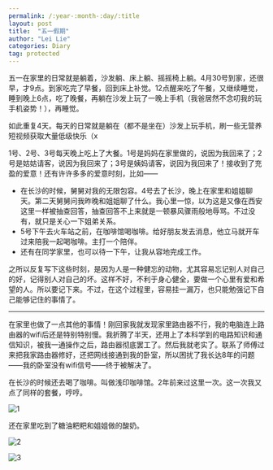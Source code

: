 ```yaml
---
permalink: /:year-:month-:day/:title
layout: post
title:  "五一假期"
author: "Lei Lie"
categories: Diary
tag: protected
---
```


五一在家里的日常就是躺着，沙发躺、床上躺、摇摇椅上躺。4月30号到家，还很早，才9点。到家吃完了早餐，回到床上补觉。12点醒来吃了午餐，又继续睡觉，睡到晚上6点，吃了晚餐，再躺在沙发上玩了一晚上手机（我爸居然不念叨我的玩手机姿势！），再睡觉。

如此重复4天。每天的日常就是躺在（都不是坐在）沙发上玩手机，刷一些无营养短视频获取大量低级快乐（x

1号、2号、3号每天晚上吃上了大餐。1号是妈妈在家里做的，说因为我回来了；2号是姑姑请客，说因为我回来了；3号是姨妈请客，说因为我回来了！接收到了充盈的爱意！还有许许多多的爱意时刻，比如——

- 在长沙的时候，舅舅对我的无限包容。4号去了长沙，晚上在家里和姐姐聊天。第二天舅舅问我昨晚和姐姐聊了什么。我心里一惊，以为这是又像在西安这里一样被抽查回答，抽查回答不上来就是一顿暴风骤雨般地辱骂。不过没有，就只是关心一下姐弟关系。
- 5号下午去火车站之前，在咖啡馆喝咖啡。给好朋友发去消息，他立马就开车过来陪我一起喝咖啡。主打一个陪伴。
- 还有在同学家里，也可以待一下午，让我从容地完成工作。

之所以反复写下这些时刻，是因为人是一种健忘的动物，尤其容易忘记别人对自己的好，记得别人对自己的坏。这样不好，不利于身心健全，要做一个心里有爱和希望的人。所以要记下来。不过，在这个过程里，容易挂一漏万，也只能勉强记下自己能够记住的事情了。

---

在家里也做了一点其他的事情！刚回家我就发现家里路由器不行，我的电脑连上路由器的wifi后还是特别特别慢。我折腾了半天，还用上了本科学到的电路知识和通信知识，被我一通操作之后，路由器彻底罢工了。然后我就老实了。联系了师傅过来把我家路由器修好，还把网线接通到我的卧室，所以困扰了我长达8年的问题——我的卧室没有wifi信号——终于被解决了。

在长沙的时候还去喝了咖啡。叫做浅印咖啡馆。2年前来过这里一次。这一次我又点了同样的套餐，哼哼。 

![1](./../images/img-2025-05-07/1.jpg)

还在家里吃到了糖油粑粑和姐姐做的酸奶。

![2](./../images/img-2025-05-07/2.jpg)

![3](./../images/img-2025-05-07/3.jpg)